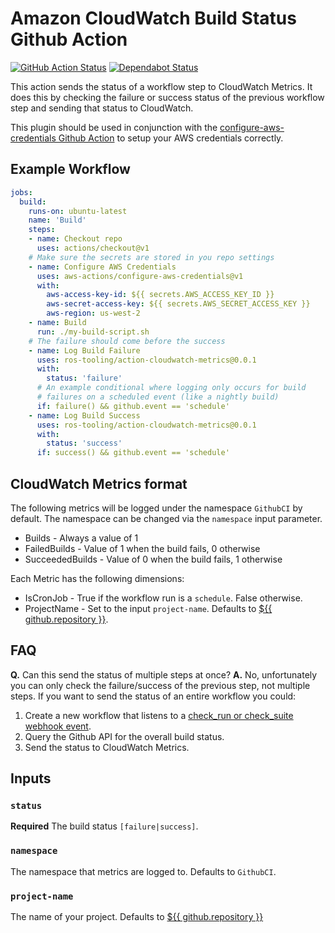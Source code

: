 # Amazon CloudWatch Build Status Github Action

[![GitHub Action Status](https://github.com/ros-tooling/action-cloudwatch-metrics/workflows/Test%20action-cloudwatch-metrics/badge.svg)](https://github.com/ros-tooling/action-cloudwatch-metrics)
[![Dependabot Status](https://api.dependabot.com/badges/status?host=github&repo=ros-tooling/action-cloudwatch-metrics)](https://dependabot.com)


This action sends the status of a workflow step to CloudWatch Metrics.
It does this by checking the failure or success status of the previous workflow step
and sending that status to CloudWatch.  

This plugin should be used in conjunction with the [configure-aws-credentials Github Action][configure-aws-credentials] to setup your 
AWS credentials correctly. 

## Example Workflow

```yaml
jobs:
  build:
    runs-on: ubuntu-latest
    name: 'Build'
    steps:
    - name: Checkout repo
      uses: actions/checkout@v1
    # Make sure the secrets are stored in you repo settings
    - name: Configure AWS Credentials
      uses: aws-actions/configure-aws-credentials@v1
      with:
        aws-access-key-id: ${{ secrets.AWS_ACCESS_KEY_ID }}
        aws-secret-access-key: ${{ secrets.AWS_SECRET_ACCESS_KEY }}
        aws-region: us-west-2
    - name: Build
      run: ./my-build-script.sh
    # The failure should come before the success
    - name: Log Build Failure
      uses: ros-tooling/action-cloudwatch-metrics@0.0.1
      with:
        status: 'failure'
      # An example conditional where logging only occurs for build
      # failures on a scheduled event (like a nightly build)
      if: failure() && github.event == 'schedule'
    - name: Log Build Success
      uses: ros-tooling/action-cloudwatch-metrics@0.0.1
      with:
        status: 'success'
      if: success() && github.event == 'schedule'
```

## CloudWatch Metrics format

The following metrics will be logged under the namespace `GithubCI` by default.
The namespace can be changed via the `namespace` input parameter.

- Builds - Always a value of 1
- FailedBuilds  - Value of 1 when the build fails, 0 otherwise
- SucceededBuilds - Value of 0 when the build fails, 1 otherwise

Each Metric has the following dimensions:

- IsCronJob - True if the workflow run is a `schedule`. False otherwise.
- ProjectName - Set to the input `project-name`.
  Defaults to [${{ github.repository }}].

## FAQ

**Q.** Can this send the status of multiple steps at once?
**A.** No, unfortunately you can only check the failure/success of the previous step, 
not multiple steps.
If you want to send the status of an entire workflow you could:
1. Create a new workflow that listens to a [check_run or check_suite webhook event][check-run-event-doc].
2. Query the Github API for the overall build status.
3. Send the status to CloudWatch Metrics.

## Inputs

### `status`

**Required** The build status `[failure|success]`.

### `namespace`

The namespace that metrics are logged to. Defaults to `GithubCI`.

### `project-name`

The name of your project. Defaults to [${{ github.repository }}]

[${{ github.repository }}]: https://help.github.com/en/actions/automating-your-workflow-with-github-actions/contexts-and-expression-syntax-for-github-actions#github-context
[configure-aws-credentials]: https://github.com/aws-actions/configure-aws-credentials
[check-run-event-doc]: https://developer.github.com/v3/activity/events/types/#checkrunevent
